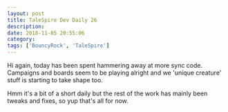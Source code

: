 ```yaml
---
layout: post
title: TaleSpire Dev Daily 26
description:
date: 2018-11-05 20:55:06
category:
tags: ['BouncyRock', 'TaleSpire']
---
```


Hi again, today has been spent hammering away at more sync code. Campaigns and boards seem to be playing alright and we 'unique creature' stuff is starting to take shape too.

Hmm it's a bit of a short daily but the rest of the work has mainly been tweaks and fixes, so yup that's all for now.
